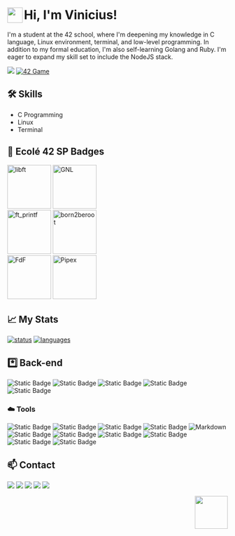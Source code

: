 # Hi, I'm Vinicius! <a href="#"><img align='left' src='../../../stuff/blob/main/shakehand.gif' width='35'></a>

I'm a student at the 42 school, where I'm deepening my knowledge in C language, Linux environment, terminal, and low-level programming. In addition to my formal education, I'm also self-learning Golang and Ruby. I'm eager to expand my skill set to include the NodeJS stack.

![](https://komarev.com/ghpvc/?username=vinicius-f-pereira&color=blue&style=flat-square)
[![42 Game](https://img.shields.io/badge/Game-profile-0a66c2?style=flat-square&logo=42&logoColor=white)](https://game.42sp.org.br/cadet/vde-frei)

## 🛠️ Skills

- C Programming
- Linux
- Terminal

<!-- ## 📈 Projects
0. [![Piscine Reloaded](https://img.shields.io/badge/42-Piscine%20Reloaded-%231283C4)](../../../piscine_reloaded)\
  Review content learned during the `Pool`
1. [![Libft](https://img.shields.io/badge/42-Libft-%231283C4)](../../../libft)\
  Build a static library with common used functions in C language.
2. [![GNL](https://img.shields.io/badge/42-get_next_line-%231283C4)](../../../get_next_line)\
   This project is about programming a function that returns a line read from a file descriptor. 
3. [![FT_PRINTF](https://img.shields.io/badge/42-ft_printf-%231283C4)](../../../ft_printf)\
   Recode printf(). You will mainly learn about using a variable number of arguments. How cool is that?? It is actually pretty cool :)
4. [![born](https://img.shields.io/badge/42-born2beroot-%231283C4)](../../../born2beroot)\
   This project aims to introduce you to the wonderful world of virtualization.
5. [![FdF](https://img.shields.io/badge/42-FdF-%231283C4)](../../../FdF)\
   This project is about representing a landscape as a 3D object in which all surfaces are outlined in lines.
6. [![Pipex](https://img.shields.io/badge/42-Pipex-%231283C4)](../../../pipex)\
    This project will let you discover in detail a UNIX mechanism that you already know by using it in your program.
-->
## 📝 Ecolé 42 SP Badges
<div>
    <img src="../../../42-project-badges/blob/main/badges/libftm.png" alt="libft" width="100" height="100">
    <img src="../../../42-project-badges/blob/main/badges/get_next_linem.png" alt="GNL" width="100" height="100">
  <div>
    <img src="../../../42-project-badges/blob/main/badges/ft_printfm.png" alt="ft_printf" width="100" height="100">
    <img src="../../../42-project-badges/blob/main/badges/born2berootm.png" alt="born2beroot" width="100" height="100">
  </div>
  <div>
    <img src="../../../42-project-badges/blob/main/badges/fdfm.png" alt="FdF" width="100" height="100">
    <img src="../../../42-project-badges/blob/main/badges/pipexm.png" alt="Pipex" width="100" height="100">
  </div>
</div>

<!--[![libft](../../../42-project-badges/blob/main/badges/libftm.png)](../../../libft)
[![GNL](../../../42-project-badges/blob/main/badges/get_next_linem.png)](../../../get_next_line)
[![ft_printf](../../../42-project-badges/blob/main/badges/ft_printfm.png)](../../../ft_printf)\
![born2beroot](../../../42-project-badges/blob/main/badges/born2berootm.png)
[![FdF](../../../42-project-badges/blob/main/badges/fdfm.png)](../../../FdF)
[![Pipex](../../../42-project-badges/blob/main/badges/pipexm.png)](../../../pipex)-->

</div>

## 📈 My Stats

[![status](https://raw.githubusercontent.com/vinicius-f-pereira/github-stats-transparent/output/generated/overview.svg)](#)
[![languages](https://raw.githubusercontent.com/vinicius-f-pereira/github-stats-transparent/output/generated/languages.svg)](#)


## *️⃣ Back-end
![Static Badge](https://img.shields.io/badge/C_language-white?logo=c)
![Static Badge](https://img.shields.io/badge/Go-white?logo=go)
![Static Badge](https://img.shields.io/badge/TypeScript-white?logo=TypeScript)
![Static Badge](https://img.shields.io/badge/TailWindCSS-white?logo=tailwindcss)
![Static Badge](https://img.shields.io/badge/HTML5-white?logo=html5)

### ☁️ Tools
![Static Badge](https://img.shields.io/badge/Git-white?logo=git)
![Static Badge](https://img.shields.io/badge/Github-black?logo=github)
![Static Badge](https://img.shields.io/badge/AWS-black?logo=amazon%20aws)
![Static Badge](https://img.shields.io/badge/Linux-FCC624?&logo=linux&logoColor=black)
![Markdown](https://img.shields.io/badge/Markdown-%23000000.svg?&logo=markdown&logoColor=white)
![Static Badge](https://img.shields.io/badge/Shell_Script-%23121011.svg?&logo=gnu-bash&logoColor=white)
![Static Badge](https://img.shields.io/badge/Makefile-%23F24E1E.svg?&logo=monzo&logoColor=white)
![Static Badge](https://img.shields.io/badge/-Vim-green?&logo=VIM&logoColor=black)
![Static Badge](https://img.shields.io/badge/-Nvim-%23121011?&logo=Neovim&logoColor=white")
![Static Badge](https://img.shields.io/badge/Vscode-blue?logo=visual%20studio&logoColor=white)
![Static Badge](https://img.shields.io/badge/Gnu_DeBugger-black?logo=gnubash&logoColor=white)


## 📫 Contact

<div align="left" style="display:inline_block"> 
  <a href="https://www.linkedin.com/in/vfreitass/" target="_blank"><img src="https://img.shields.io/badge/LinkedIn-0077B5?style=for-the-badge&logo=linkedin&logoColor=white" target="_blank"></a> 
  <a href="https://app.slack.com/client/T039P7U66/D05Q1NU9G58" target="_blank"><img src="https://img.shields.io/badge/Slack-4A154B?style=for-the-badge&logo=slack&logoColor=white" target="_blank"></a> 
  <a href = "mailto:niviciusdev@gmail.com"><img src="https://img.shields.io/badge/Gmail-D14836?style=for-the-badge&logo=gmail&logoColor=white" target="_blank"></a>
 <a href="https://discord.gg/vde-frei#1622" target="_blank"><img src="https://img.shields.io/badge/Discord-7289DA?style=for-the-badge&logo=discord&logoColor=white" target="_blank"></a> 
  <a href="https://instagram.com/niviciusdev" target="_blank"><img src="https://img.shields.io/badge/-Instagram-%23E4405F?style=for-the-badge&logo=instagram&logoColor=white" target="_blank"></a>



<a href="#"><img align='right' src='../../../stuff/blob/main/alucard.gif' width='75'></a>


